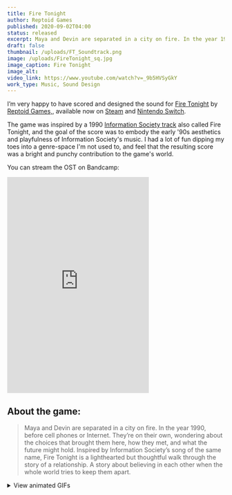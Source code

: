```yaml
---
title: Fire Tonight
author: Reptoid Games
published: 2020-09-02T04:00
status: released
excerpt: Maya and Devin are separated in a city on fire. In the year 1990, before cell phones or Internet.
draft: false
thumbnail: /uploads/FT_Soundtrack.png
image: /uploads/FireTonight_sq.jpg
image_caption: Fire Tonight
image_alt:
video_link: https://www.youtube.com/watch?v=_9b5HVSyGkY
work_type: Music, Sound Design
---
```

I’m very happy to have scored and designed the sound for [Fire Tonight](https://store.steampowered.com/app/1188900/Fire_Tonight/) by [Reptoid Games,](https://www.reptoidgames.com/), available now on [Steam](https://store.steampowered.com/app/1188900/Fire_Tonight/) and [Nintendo Switch](https://www.nintendo.com/en-ca/store/products/fire-tonight-switch/). 

The game was inspired by a 1990 [Information Society track](https://www.youtube.com/watch?v=EKPSk5bZ8rI) also called Fire Tonight, and the goal of the score was to embody the early '90s aesthetics and playfulness of Information Society's music. I had a lot of fun dipping my toes into a genre-space I'm not used to, and feel that the resulting score was a bright and punchy contribution to the game's world.

You can stream the OST on Bandcamp:

<iframe style="border: 0; width: 328px; height: 500px;" src="https://bandcamp.com/EmbeddedPlayer/album=2285681620/size=large/bgcol=333333/linkcol=e99708/transparent=true/" seamless><a href="https://lexfeathers.bandcamp.com/album/fire-tonight-original-game-soundtrack-2">Fire Tonight (Original Game Soundtrack) by Lex Feathers</a></iframe>

## About the game:

> Maya and Devin are separated in a city on fire. In the year 1990, before cell phones or Internet. They’re on their own, wondering about the choices that brought them here, how they met, and what the future might hold. Inspired by Information Society’s song of the same name, Fire Tonight is a lighthearted but thoughtful walk through the story of a relationship. A story about believing in each other when the whole world tries to keep them apart.

<details>
<summary class="stylish-summary">View animated GIFs</summary>

![A 3D diorama view of a city block, with A girl running around on screen navigating the environment.](https://cdn.cloudflare.steamstatic.com/steam/apps/1188900/extras/TestGif.gif?t=1598897655)

![A 3D rotating view of a small apartment with a boy standing by a kitchen counter.](https://cdn.cloudflare.steamstatic.com/steam/apps/1188900/extras/FTGif04_Apt.gif?t=1598897655)

![A 3D overhead view of a girl running under a city rail-bridge. There are pink fires all over the road around her.](https://cdn.cloudflare.steamstatic.com/steam/apps/1188900/extras/FTGif05_Tracks.gif?t=1598897655)

</details>
